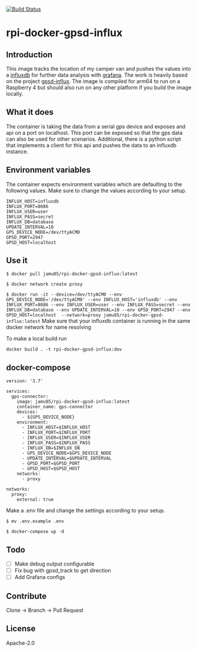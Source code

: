 [![Build Status](https://cloud.drone.io/api/badges/jamu85/rpi-docker-gpsd-influx/status.svg)](https://cloud.drone.io/jamu85/rpi-docker-gpsd-influx)

# rpi-docker-gpsd-influx

## Introduction

This image tracks the location of my camper van and pushes the values into a [influxdb](https://www.influxdata.com) for further data analysis with [grafana](https://grafana.com). The work is heavily based on the project [gpsd-influx](https://github.com/mzac/gpsd-influx). The image is compiled for arm64 to run on a Raspberry 4 but should also run on any other platform if you build the image locally.

## What it does

The container is taking the data from a serial gps device and exposes and api on a port on localhost. This port can be exposed so that the gps data can also be used for other scenarios. Additional, there is a python script that implements a client for this api and pushes the data to an influxdb instance.

## Environment variables

The container expects environment variables which are defaulting to the following values. Make sure to change the values according to your setup.

```
INFLUX_HOST=influxdb
INFLUX_PORT=8086
INFLUX_USER=user
INFLUX_PASS=secret
INFLUX_DB=database
UPDATE_INTERVAL=10
GPS_DEVICE_NODE=/dev/ttyACM0
GPSD_PORT=2947
GPSD_HOST=localhost
```

## Use it

`
$ docker pull jamu85/rpi-docker-gpsd-influx:latest
`

`
$ docker network create proxy
`

`
$ docker run -it --device=/dev/ttyACM0 --env GPS_DEVICE_NODE='/dev/ttyACM0' --env INFLUX_HOST='influxdb' --env INFLUX_PORT=8086 --env INFLUX_USER=user --env INFLUX_PASS=secret --env INFLUX_DB=database --env UPDATE_INTERVAL=10 --env GPSD_PORT=2947 --env GPSD_HOST=localhost  --network=proxy jamu85/rpi-docker-gpsd-influx:latest
`
Make sure that your influxdb container is running in the same docker network for name resolving

To make a local build run

`
docker build . -t rpi-docker-gpsd-influx:dev
`

## docker-compose

````
version: '3.7'

services:
  gps-connector:
    image: jamu85/rpi-docker-gpsd-influx:latest
    container_name: gps-connector
    devices:
      - ${GPS_DEVICE_NODE}
    environment:
      - INFLUX_HOST=$INFLUX_HOST
      - INFLUX_PORT=$INFLUX_PORT
      - INFLUX_USER=$INFLUX_USER
      - INFLUX_PASS=$INFLUX_PASS
      - INFLUX_DB=$INFLUX_DB
      - GPS_DEVICE_NODE=$GPS_DEVICE_NODE
      - UPDATE_INTERVAL=$UPDATE_INTERVAL
      - GPSD_PORT=$GPSD_PORT
      - GPSD_HOST=$GPSD_HOST
    networks:
      - proxy

networks:
  proxy:
    external: true
````

Make a .env file and change the settings according to your setup.

`
$ mv .env.example .env
`

`
$ docker-compose up -d
`

## Todo

- [ ] Make debug output configurable
- [ ] Fix bug with gpsd_track to get direction
- [ ] Add Grafana configs

## Contribute

Clone -> Branch -> Pull Request

## License

Apache-2.0